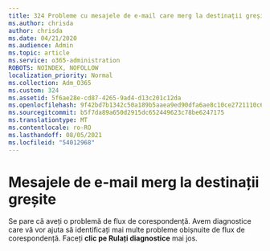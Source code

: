 ```yaml
---
title: 324 Probleme cu mesajele de e-mail care merg la destinații greșite
ms.author: chrisda
author: chrisda
ms.date: 04/21/2020
ms.audience: Admin
ms.topic: article
ms.service: o365-administration
ROBOTS: NOINDEX, NOFOLLOW
localization_priority: Normal
ms.collection: Adm_O365
ms.custom: 324
ms.assetid: 5f6ae28e-cd87-4265-9ad4-d13c201c12da
ms.openlocfilehash: 9f42bd7b1342c50a189b5aaea9ed90dfa6ae8c10ce2721110c69d636de0f6181
ms.sourcegitcommit: b5f7da89a650d2915dc652449623c78be6247175
ms.translationtype: MT
ms.contentlocale: ro-RO
ms.lasthandoff: 08/05/2021
ms.locfileid: "54012968"
---
```

# <a name="email-messages-are-going-to-the-wrong-destination"></a>Mesajele de e-mail merg la destinații greșite

Se pare că aveți o problemă de flux de corespondență. Avem diagnostice care vă vor ajuta să identificați mai multe probleme obișnuite de flux de corespondență. Faceți **clic pe Rulați diagnostice** mai jos.
